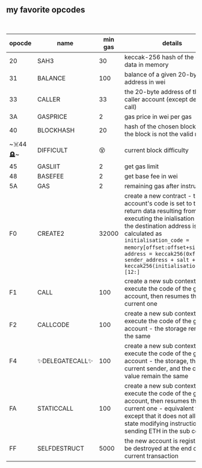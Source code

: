 ##  my favorite opcodes

<br>


| opocde      | name        | min gas     |    details      |
| ----------- | ----------- | ----------- | --------------- |
| 20          | SAH3        | 30          | keccak-256 hash of the given data in memory |
| 31          | BALANCE     | 100         | balance of a given 20-byte address in wei |
| 33          | CALLER      | 33          | the 20-byte address of the last caller account (except delegate call) |
| 3A          | GASPRICE    | 2         | gas price in wei per gas |
| 40          | BLOCKHASH   | 20       | hash of the chosen block, or 0 if the block is not the valid range |
| ~☠️44🪦~           | DIFFICULT   | 😵       | current block difficulty |
| 45          | GASLIIT   | 2       | get gas limit |
| 48          | BASEFEE   | 2       | get base fee in wei |
| 5A          | GAS   | 2       | remaining gas after instructions |
| F0          | CREATE2   | 32000       | create a new contract - the new account's code is set to the return data resulting from executing the inialisation code - the destination address is calculated as `initialisation_code = memory[offset:offset+size]` and `address = keccak256(0xff + sender_address + salt + keccak256(initialisation_code))[12:]` |
| F1          | CALL   | 100       | create a new sub context and execute the code of the given account, then resumes the current one |
| F2          | CALLCODE   | 100       | create a new sub context and execute the code of the given account - the storage remains the same |
| F4          | ✨DELEGATECALL✨   | 100       | create a new sub context and execute the code of the given account - the storage, the current sender, and the current value remain the same |
| FA          | STATICCALL   | 100       | create a new sub context and execute the code of the given account, then resumes the current one - equivalent to CALL, except that it does not allow any state modifying instructions or sending ETH in the sub context |
| FF          | SELFDESTRUCT   | 5000       | the new account is registered to be destroyed at the end of the current transaction |

